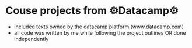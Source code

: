 
Couse projects from ⚙️<b>Datacamp</b>⚙️
=================================================================================================================================

* included texts owned by the datacamp platform (www.datacamp.com)
* all code was written by me while following the project outlines OR done independently
